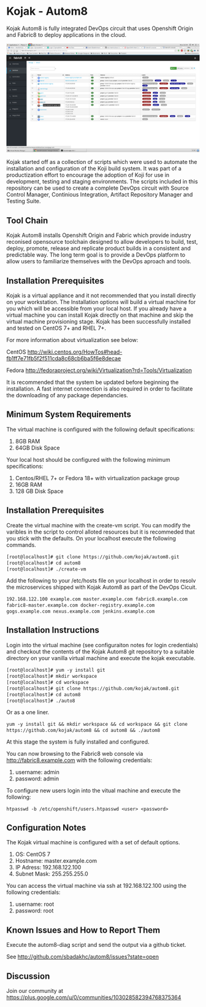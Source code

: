 Kojak - Autom8
=======================

Kojak Autom8 is fully integrated DevOps circuit that uses Openshift Origin and Fabric8 to deploy applications in the cloud.

![GitHub Logo](/slides/00.png)

Kojak started off as a collection of scripts which were used to automate the installation and configuration of the Koji build system. It was part of a productization effort to encourage the adoption of Koji for use in development, testing and staging environments.  The scripts included in this repository can be used to create a complete DevOps circuit with Source Control Manager, Continious Integration, Artifact Repository Manager and Testing Suite.
 
Tool Chain
----------

Kojak Autom8 installs Openshift Origin and Fabric which provide industry reconised opensource toolchain designed to allow developers to build, test, deploy, promote, release and replicate product builds in a consistent and predictable way.  The long term goal is to provide a DevOps platform to allow users to familiarize themselves with the DevOps aproach and tools.   

Installation Prerequisites
---------------------------

Kojak is a virtual appliance and it not recommended that you install directly on your workstation.  The Installation options will build a virtual machine for you which will be accessible from your local host.  If you already have a virtual machine you can install Kojak directly on that machine and skip the virtual machine provisioning stage.  Kojak has been successfully installed and tested on CentOS 7+ and RHEL 7+.

For more information about virtualization see below:

CentOS http://wiki.centos.org/HowTos#head-fb1ff7e71fb5f2f511cda8c68cb6ba5f6e8decae 

Fedora http://fedoraproject.org/wiki/Virtualization?rd=Tools/Virtualization

It is recommended that the system be updated before beginning the installation.  A fast internet connection is also required in order to facilitate the downloading of any package dependancies.

Minimum System Requirements
--------------------------- 

The virtual machine is configured with the following default specifications:

1. 8GB RAM
2. 64GB Disk Space

Your local host should be configured with the following minimum specifications:

1. Centos/RHEL 7+ or Fedora 18+ with virtualization package group
2. 16GB RAM
3. 128 GB Disk Space 

Installation Prerequisites
--------------------------

Create the virtual machine with the create-vm script.  You can modify the varibles in the script to control alloted resources but it is recommeded that you stick with the defaults. On your localhost execute the following commands.
```
[root@localhost]# git clone https://github.com/kojak/autom8.git
[root@localhost]# cd autom8
[root@localhost]# ./create-vm
```
Add the following to your /etc/hosts file on your localhost in order to resolv the microservices shipped with Kojak Autom8 as part of the DevOps Cicuit.
```
192.168.122.100 example.com master.example.com fabric8.example.com fabric8-master.example.com docker-registry.example.com gogs.example.com nexus.example.com jenkins.example.com
```
Installation Instructions
------------------------

Login into the virtual machine (see configuraiton notes for login credentials) and checkout the contents of the Kojak Autom8 git repository to a suitable directory on your vanilla virtual machine and execute the kojak executable.
```
[root@localhost]# yum -y install git
[root@localhost]# mkdir workspace
[root@localhost]# cd workspace 
[root@localhost]# git clone https://github.com/kojak/autom8.git
[root@localhost]# cd autom8
[root@localhost]# ./auto8
```
Or as a one liner.
```
yum -y install git && mkdir workspace && cd workspace && git clone https://github.com/kojak/autom8 && cd autom8 && ./autom8
```

At this stage the system is fully installed and configured.  

You can now browsing to the Fabric8 web console via http://fabric8.example.com with the following credentials:

1. username: admin
2. password: admin

To configure new users login into the vitual machine and execute the following:
```
htpasswd -b /etc/openshift/users.htpasswd <user> <password>
```

Configuration Notes
-------------------
The Kojak virtual machine is configured with a set of default options.  

1. OS: CentOS 7
2. Hostname: master.example.com
3. IP Adress: 192.168.122.100
4. Subnet Mask: 255.255.255.0

You can access the virtual machine via ssh at 192.168.122.100 using the following credentials:

1. username: root
2. password: root

Known Issues and How to Report Them
-----------------------------------

Execute the autom8-diag script and send the output via a github ticket.

See http://github.com/sbadakhc/autom8/issues?state=open

Discussion
----------

Join our community at https://plus.google.com/u/0/communities/103028582394768375364


